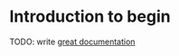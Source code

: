 # Introduction to begin

TODO: write [great documentation](http://jacobian.org/writing/great-documentation/what-to-write/)
